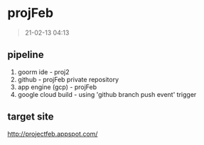 # projFeb

> 21-02-13 04:13

## pipeline

1. goorm ide - proj2  
2. github - projFeb private repository  
3. app engine (gcp) - projFeb  
3. google cloud build - using 'github branch push event' trigger

## target site 

http://projectfeb.appspot.com/  
